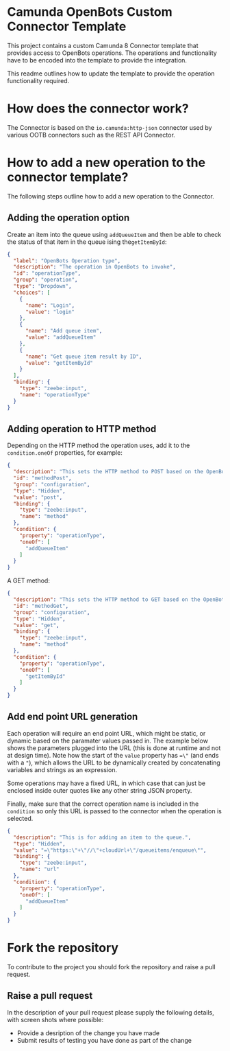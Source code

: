 # Camunda OpenBots Custom Connector Template
This project contains a custom Camunda 8 Connector template that provides access to OpenBots operations. The operations and functionality have to be encoded into the template to provide the integration.

This readme outlines how to update the template to provide the operation functionality required.

# How does the connector work?
The Connector is based on the `io.camunda:http-json` connector used by various OOTB connectors such as the REST API Connector. 

# How to add a new operation to the connector template?
The following steps outline how to add a new operation to the Connector.

## Adding the operation option
Create an item into the queue using `addQueueItem` and then be able to check the status of that item in the queue ising the`getItemById`:

```json
{
  "label": "OpenBots Operation type",
  "description": "The operation in OpenBots to invoke",
  "id": "operationType",
  "group": "operation",
  "type": "Dropdown",
  "choices": [
    {
      "name": "Login",
      "value": "login"
    },
    {
      "name": "Add queue item",
      "value": "addQueueItem"
    },
    {
      "name": "Get queue item result by ID",
      "value": "getItemById"
    }
  ],
  "binding": {
    "type": "zeebe:input",
    "name": "operationType"
  }
}
```

## Adding operation to HTTP method
Depending on the HTTP method the operation uses, add it to the `condition.oneOf` properties, for example:

```json
{
  "description": "This sets the HTTP method to POST based on the OpenBots operation that is set",
  "id": "methodPost",
  "group": "configuration",
  "type": "Hidden",
  "value": "post",
  "binding": {
    "type": "zeebe:input",
    "name": "method"
  },
  "condition": {
    "property": "operationType",
    "oneOf": [
      "addQueueItem"
    ]
  }
}
```
A GET method:
```json
{
  "description": "This sets the HTTP method to GET based on the OpenBots operation that is set",
  "id": "methodGet",
  "group": "configuration",
  "type": "Hidden",
  "value": "get",
  "binding": {
    "type": "zeebe:input",
    "name": "method"
  },
  "condition": {
    "property": "operationType",
    "oneOf": [
      "getItemById"
    ]
  }
}
```

## Add end point URL generation
Each operation will require an end point URL, which might be static, or dynamic based on the paramater values passed in. The example below shows the parameters plugged into the URL (this is done at runtime and not at design time). Note how the start of the `value` property has `=\"` (and ends with a `"`), which allows the URL to be dynamically created by concatenating variables and strings as an expression.

Some operations may have a fixed URL, in which case that can just be enclosed inside outer quotes like any other string JSON property.

Finally, make sure that the correct operation name is included in the `condition` so only this URL is passed to the connector when the operation is selected.

```json
{
  "description": "This is for adding an item to the queue.",
  "type": "Hidden",
  "value": "=\"https:\"+\"//\"+cloudUrl+\"/queueitems/enqueue\"",
  "binding": {
    "type": "zeebe:input",
    "name": "url"
  },
  "condition": {
    "property": "operationType",
    "oneOf": [
      "addQueueItem"
    ]
  }
}
```


# Fork the repository
To contribute to the project you should fork the repository and raise a pull request.

## Raise a pull request
In the description of your pull request please supply the following details, with screen shots where possible:

* Provide a desription of the change you have made
* Submit results of testing you have done as part of the change
